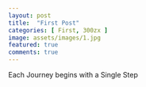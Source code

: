 ```yaml
---
layout: post
title:  "First Post"
categories: [ First, 300zx ]
image: assets/images/1.jpg
featured: true
comments: true
---
```

Each Journey begins with a Single Step
